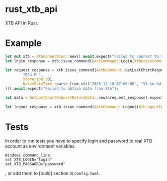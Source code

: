 # rust_xtb_api
XTB API in Rust.

# Example
```rust
let mut xtb = XtbConnection::new().await.expect("Failed to connect to Xtb");
let login_response = xtb.issue_command(&XtbCommand::Login(XtbLoginCommand::new(&login, &password))).await.expect("Failed to login to Xtb");

let request_response = xtb.issue_command(&XtbCommand::GetLastChartRequest(XtbGetLastChartRequestCommand::new(
        "B24.PL",
        XtbPeriod::D1,
        NaiveDateTime::parse_from_str("2023-12-10 07:00:00", "%Y-%m-%d %H:%M:%S").unwrap()
))).await.expect("Failed to obtain data from Xtb");

let data = GetLastChartRequestReturnData::new(&request_response).expect("Failed to parse get last char request response");
    
let logout_response = xtb.issue_command(&XtbCommand::Logout(XtbLogoutCommand::new())).await.expect("Failed to logout from Xtb");
```

# Tests
In order to run tests you have to specify login and password to real XTB account as environment variables.
```
Windows command_line:
set XTB_LOGIN="login"
set XTB_PASSWORD="password"
```
, or add them to [build] section in `Config.toml`.